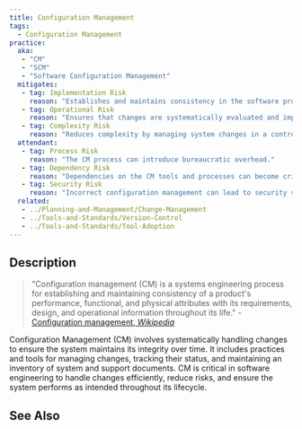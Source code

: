```yaml
---
title: Configuration Management
tags: 
  - Configuration Management
practice:
  aka: 
   - "CM"
   - "SCM"
   - "Software Configuration Management"
  mitigates:
   - tag: Implementation Risk
     reason: "Establishes and maintains consistency in the software product's performance and attributes."
   - tag: Operational Risk
     reason: "Ensures that changes are systematically evaluated and implemented to minimize disruptions."
   - tag: Complexity Risk
     reason: "Reduces complexity by managing system changes in a controlled and documented manner."
  attendant:
   - tag: Process Risk
     reason: "The CM process can introduce bureaucratic overhead."
   - tag: Dependency Risk
     reason: "Dependencies on the CM tools and processes can become critical points of failure."
   - tag: Security Risk
     reason: "Incorrect configuration management can lead to security vulnerabilities."
  related:
   - ../Planning-and-Management/Change-Management
   - ../Tools-and-Standards/Version-Control
   - ../Tools-and-Standards/Tool-Adoption
---
```


<PracticeIntro details={frontMatter.practice} /> 

## Description

> "Configuration management (CM) is a systems engineering process for establishing and maintaining consistency of a product's performance, functional, and physical attributes with its requirements, design, and operational information throughout its life." - [Configuration management, _Wikipedia_](https://en.wikipedia.org/wiki/Configuration_management)

Configuration Management (CM) involves systematically handling changes to ensure the system maintains its integrity over time. It includes practices and tools for managing changes, tracking their status, and maintaining an inventory of system and support documents. CM is critical in software engineering to handle changes efficiently, reduce risks, and ensure the system performs as intended throughout its lifecycle.

## See Also

<TagList tag="Configuration Management" />